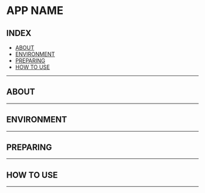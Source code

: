 # APP NAME <!-- fixme -->

<!--![un license](https://img.shields.io/github/license/RyosukeDTomita/<your-repository>)-->

## INDEX

- [ABOUT](#about)
- [ENVIRONMENT](#environment)
- [PREPARING](#preparing)
- [HOW TO USE](#how-to-use)

---

## ABOUT

---

## ENVIRONMENT

---

## PREPARING

---

## HOW TO USE

---
